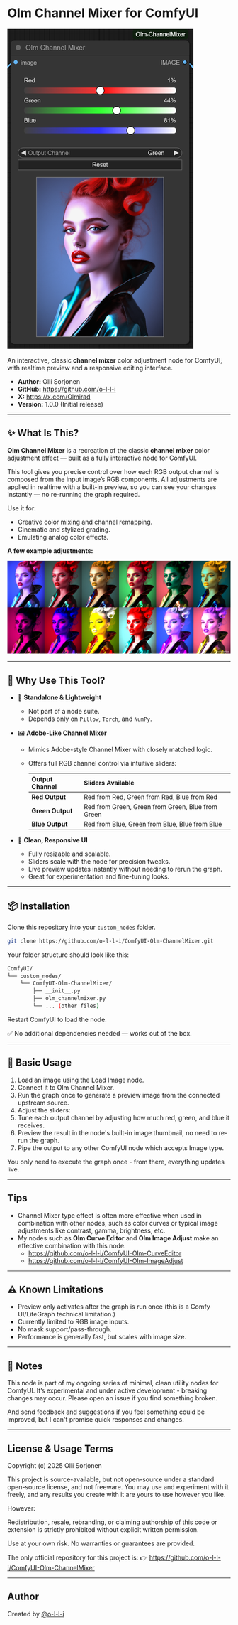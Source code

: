 # Olm Channel Mixer for ComfyUI

![Olm Channel Mixer splash](./assets/olm_channelmixer_splash.png)

An interactive, classic **channel mixer** color adjustment node for ComfyUI, with realtime preview and a responsive editing interface.

- **Author:** Olli Sorjonen
- **GitHub:** https://github.com/o-l-l-i
- **X:** https://x.com/Olmirad
- **Version:** 1.0.0 (Initial release)

---

## ✨ What Is This?

**Olm Channel Mixer** is a recreation of the classic **channel mixer** color adjustment effect — built as a fully interactive node for ComfyUI.

This tool gives you precise control over how each RGB output channel is composed from the input image’s RGB components. All adjustments are applied in realtime with a built-in preview, so you can see your changes instantly — no re-running the graph required.

Use it for:

- Creative color mixing and channel remapping.
- Cinematic and stylized grading.
- Emulating analog color effects.

**A few example adjustments:**

![Olm Channel Mixer examples](./assets/olm_channelmixer_comp.png)

---

## 🎯 Why Use This Tool?

- 🧩 **Standalone & Lightweight**
  - Not part of a node suite.
  - Depends only on `Pillow`, `Torch`, and `NumPy`.

- 🖼️ **Adobe-Like Channel Mixer**
  - Mimics Adobe-style Channel Mixer with closely matched logic.
  - Offers full RGB channel control via intuitive sliders:

    | Output Channel   | Sliders Available                                   |
    |------------------|-----------------------------------------------------|
    | **Red Output**   | Red from Red, Green from Red, Blue from Red         |
    | **Green Output** | Red from Green, Green from Green, Blue from Green   |
    | **Blue Output**  | Red from Blue, Green from Blue, Blue from Blue      |

- 🧘 **Clean, Responsive UI**
  - Fully resizable and scalable.
  - Sliders scale with the node for precision tweaks.
  - Live preview updates instantly without needing to rerun the graph.
  - Great for experimentation and fine-tuning looks.

---

## 📦 Installation

Clone this repository into your `custom_nodes` folder.

```bash
git clone https://github.com/o-l-l-i/ComfyUI-Olm-ChannelMixer.git
```

Your folder structure should look like this:

```bash
ComfyUI/
└── custom_nodes/
    └── ComfyUI-Olm-ChannelMixer/
        ├── __init__.py
        ├── olm_channelmixer.py
        └── ... (other files)
```

Restart ComfyUI to load the node.

✅ No additional dependencies needed — works out of the box.

---

## 🧪 Basic Usage
1. Load an image using the Load Image node.
2. Connect it to Olm Channel Mixer.
3. Run the graph once to generate a preview image from the connected upstream source.
5. Adjust the sliders:
6. Tune each output channel by adjusting how much red, green, and blue it receives.
7. Preview the result in the node's built-in image thumbnail, no need to re-run the graph.
8. Pipe the output to any other ComfyUI node which accepts Image type.

You only need to execute the graph once - from there, everything updates live.

---

## Tips

- Channel Mixer type effect is often more effective when used in combination with other nodes, such as color curves or typical image adjustments like contrast, gamma, brightness, etc.
- My nodes such as **Olm Curve Editor** and **Olm Image Adjust** make an effective combination with this node.
  - https://github.com/o-l-l-i/ComfyUI-Olm-CurveEditor
  - https://github.com/o-l-l-i/ComfyUI-Olm-ImageAdjust

---

## ⚠️ Known Limitations

- Preview only activates after the graph is run once (this is a Comfy UI/LiteGraph technical limitation.)
- Currently limited to RGB image inputs.
- No mask support/pass-through.
- Performance is generally fast, but scales with image size.

---

## 💬 Notes

This node is part of my ongoing series of minimal, clean utility nodes for ComfyUI.
It’s experimental and under active development - breaking changes may occur.
Please open an issue if you find something broken.

And send feedback and suggestions if you feel something could be improved, but I can't promise quick responses and changes.




---

## License & Usage Terms

Copyright (c) 2025 Olli Sorjonen

This project is source-available, but not open-source under a standard open-source license, and not freeware.
You may use and experiment with it freely, and any results you create with it are yours to use however you like.

However:

Redistribution, resale, rebranding, or claiming authorship of this code or extension is strictly prohibited without explicit written permission.

Use at your own risk. No warranties or guarantees are provided.

The only official repository for this project is: 👉 https://github.com/o-l-l-i/ComfyUI-Olm-ChannelMixer

---

## Author

Created by [@o-l-l-i](https://github.com/o-l-l-i)